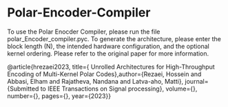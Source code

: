 # Polar-Encoder-Compiler
To use the Polar Enocder Compiler, please run the file polar_Encoder_compiler.pyc. To generate the architecture, please enter the block length (N), the intended hardware configuration, and the optional kernel ordering. Please refer to the original paper for more information.

@article{hrezaei2023, title={ Unrolled Architectures for High-Throughput Encoding of Multi-Kernel Polar Codes},author={Rezaei, Hossein and Abbasi, Elham and Rajatheva, Nandana and Latva-aho, Matti}, journal={Submitted to IEEE Transactions on Signal processing}, volume={}, number={}, pages={}, year={2023}}
